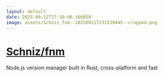 ```yaml
---
layout: default
date: 2025-09-12T17:10:00.166058
image: assets/Schniz_fnm--20250911T231539445--cropped.png
---
```


# [Schniz/fnm](https://github.com/Schniz/fnm)

Node.js version manager built in Rust, cross-platform and fast
